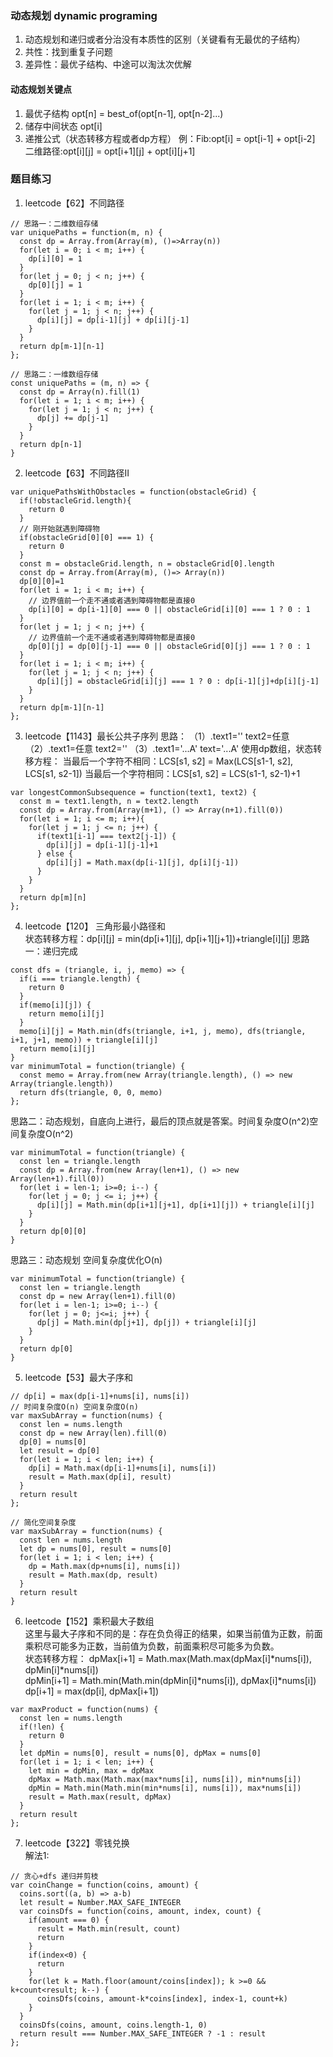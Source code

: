 ### 动态规划 dynamic programing
1. 动态规划和递归或者分治没有本质性的区别（关键看有无最优的子结构）
2. 共性：找到重复子问题
3. 差异性：最优子结构、中途可以淘汰次优解
#### 动态规划关键点
1. 最优子结构 opt[n] = best_of(opt[n-1], opt[n-2]...)
2. 储存中间状态 opt[i]
3. 递推公式（状态转移方程或者dp方程）
例：Fib:opt[i] = opt[i-1] + opt[i-2]
   二维路径:opt[i][j] = opt[i+1][j] + opt[i][j+1]

### 题目练习
1. leetcode【62】不同路径
```
// 思路一：二维数组存储
var uniquePaths = function(m, n) {
  const dp = Array.from(Array(m), ()=>Array(n))
  for(let i = 0; i < m; i++) {
    dp[i][0] = 1
  }
  for(let j = 0; j < n; j++) {
    dp[0][j] = 1
  }
  for(let i = 1; i < m; i++) {
    for(let j = 1; j < n; j++) {
      dp[i][j] = dp[i-1][j] + dp[i][j-1]
    }
  }
  return dp[m-1][n-1]
};
```
```
// 思路二：一维数组存储
const uniquePaths = (m, n) => {
  const dp = Array(n).fill(1)
  for(let i = 1; i < m; i++) {
    for(let j = 1; j < n; j++) {
      dp[j] += dp[j-1]
    }
  }
  return dp[n-1]
}
```
2. leetcode【63】不同路径II
```
var uniquePathsWithObstacles = function(obstacleGrid) {
  if(!obstacleGrid.length){
    return 0
  }
  // 刚开始就遇到障碍物
  if(obstacleGrid[0][0] === 1) {
    return 0
  }
  const m = obstacleGrid.length, n = obstacleGrid[0].length
  const dp = Array.from(Array(m), ()=> Array(n))
  dp[0][0]=1
  for(let i = 1; i < m; i++) {
    // 边界值前一个走不通或者遇到障碍物都是直接0
    dp[i][0] = dp[i-1][0] === 0 || obstacleGrid[i][0] === 1 ? 0 : 1
  }
  for(let j = 1; j < n; j++) {
    // 边界值前一个走不通或者遇到障碍物都是直接0
    dp[0][j] = dp[0][j-1] === 0 || obstacleGrid[0][j] === 1 ? 0 : 1
  }
  for(let i = 1; i < m; i++) {
    for(let j = 1; j < n; j++) {
      dp[i][j] = obstacleGrid[i][j] === 1 ? 0 : dp[i-1][j]+dp[i][j-1]
    }
  }
  return dp[m-1][n-1]
};
```
3. leetcode【1143】最长公共子序列
思路： （1）.text1='' text2=任意
      （2）.text1=任意 text2=''
      （3）.text1='...A' text='...A'
      使用dp数组，状态转移方程：
      当最后一个字符不相同：LCS[s1, s2] = Max(LCS[s1-1, s2], LCS[s1, s2-1])
      当最后一个字符相同：LCS[s1, s2] = LCS(s1-1, s2-1)+1
```
var longestCommonSubsequence = function(text1, text2) {
  const m = text1.length, n = text2.length
  const dp = Array.from(Array(m+1), () => Array(n+1).fill(0))
  for(let i = 1; i <= m; i++){
    for(let j = 1; j <= n; j++) {
      if(text1[i-1] === text2[j-1]) {
        dp[i][j] = dp[i-1][j-1]+1
      } else {
        dp[i][j] = Math.max(dp[i-1][j], dp[i][j-1])
      }
    }
  }
  return dp[m][n]
};
```
4. leetcode【120】 三角形最小路径和  
状态转移方程：dp[i][j] = min(dp[i+1][j], dp[i+1][j+1])+triangle[i][j]
思路一：递归完成
```
const dfs = (triangle, i, j, memo) => {
  if(i === triangle.length) {
    return 0
  }
  if(memo[i][j]) {
    return memo[i][j]
  }
  memo[i][j] = Math.min(dfs(triangle, i+1, j, memo), dfs(triangle, i+1, j+1, memo)) + triangle[i][j]
  return memo[i][j]
}
var minimumTotal = function(triangle) {
  const memo = Array.from(new Array(triangle.length), () => new Array(triangle.length))
  return dfs(triangle, 0, 0, memo)
};
```
思路二：动态规划，自底向上进行，最后的顶点就是答案。时间复杂度O(n^2)空间复杂度O(n^2)
```
var minimumTotal = function(triangle) {
  const len = triangle.length
  const dp = Array.from(new Array(len+1), () => new Array(len+1).fill(0))
  for(let i = len-1; i>=0; i--) {
    for(let j = 0; j <= i; j++) {
      dp[i][j] = Math.min(dp[i+1][j+1], dp[i+1][j]) + triangle[i][j]
    }
  }
  return dp[0][0]
}
```
思路三：动态规划 空间复杂度优化O(n)
```
var minimumTotal = function(triangle) {
  const len = triangle.length
  const dp = new Array(len+1).fill(0)
  for(let i = len-1; i>=0; i--) {
    for(let j = 0; j<=i; j++) {
      dp[j] = Math.min(dp[j+1], dp[j]) + triangle[i][j]
    }
  }
  return dp[0]
}
```
5. leetcode【53】最大子序和
```
// dp[i] = max(dp[i-1]+nums[i], nums[i])
// 时间复杂度O(n) 空间复杂度O(n)
var maxSubArray = function(nums) {
  const len = nums.length
  const dp = new Array(len).fill(0)
  dp[0] = nums[0]
  let result = dp[0]
  for(let i = 1; i < len; i++) {
    dp[i] = Math.max(dp[i-1]+nums[i], nums[i])
    result = Math.max(dp[i], result)
  }
  return result
};
```
```
// 简化空间复杂度
var maxSubArray = function(nums) {
  const len = nums.length
  let dp = nums[0], result = nums[0]
  for(let i = 1; i < len; i++) {
    dp = Math.max(dp+nums[i], nums[i])
    result = Math.max(dp, result)
  }
  return result
}
```
6. leetcode【152】乘积最大子数组  
这里与最大子序和不同的是：存在负负得正的结果，如果当前值为正数，前面乘积尽可能多为正数，当前值为负数，前面乘积尽可能多为负数。  
状态转移方程：
dpMax[i+1] = Math.max(Math.max(dpMax[i]*nums[i]), dpMin[i]*nums[i])  
dpMin[i+1] = Math.min(Math.min(dpMin[i]*nums[i]), dpMax[i]*nums[i])  
dp[i+1] = max(dp[i], dpMax[i+1])  
```
var maxProduct = function(nums) {
  const len = nums.length
  if(!len) {
    return 0
  }
  let dpMin = nums[0], result = nums[0], dpMax = nums[0]
  for(let i = 1; i < len; i++) {
    let min = dpMin, max = dpMax
    dpMax = Math.max(Math.max(max*nums[i], nums[i]), min*nums[i])
    dpMin = Math.min(Math.min(min*nums[i], nums[i]), max*nums[i])
    result = Math.max(result, dpMax)
  }
  return result
};
```
7. leetcode【322】零钱兑换  
解法1:  
```
// 贪心+dfs 递归并剪枝
var coinChange = function(coins, amount) {
  coins.sort((a, b) => a-b)
  let result = Number.MAX_SAFE_INTEGER
  var coinsDfs = function(coins, amount, index, count) {
    if(amount === 0) {
      result = Math.min(result, count)
      return
    }
    if(index<0) {
      return
    }
    for(let k = Math.floor(amount/coins[index]); k >=0 && k+count<result; k--) {
      coinsDfs(coins, amount-k*coins[index], index-1, count+k)
    }
  }
  coinsDfs(coins, amount, coins.length-1, 0)
  return result === Number.MAX_SAFE_INTEGER ? -1 : result
};
```



